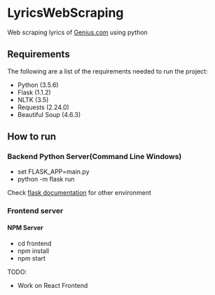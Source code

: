 # LyricsWebScraping
Web scraping lyrics of [Genius.com](https://genius.com/) using python

## Requirements

The following are a list of the requirements needed to run the project:
* Python (3.5.6)
* Flask (1.1.2)
* NLTK (3.5)
* Requests (2.24.0)
* Beautiful Soup (4.6.3)


## How to run
### Backend Python Server(Command Line Windows)
  * set FLASK_APP=main.py
  * python -m flask run

  Check [flask documentation](http://flask.pocoo.org/docs/1.0/quickstart/) for other environment

### Frontend server
 #### NPM Server
 * cd frontend
 * npm install  
 * npm start

TODO:
* Work on React Frontend
